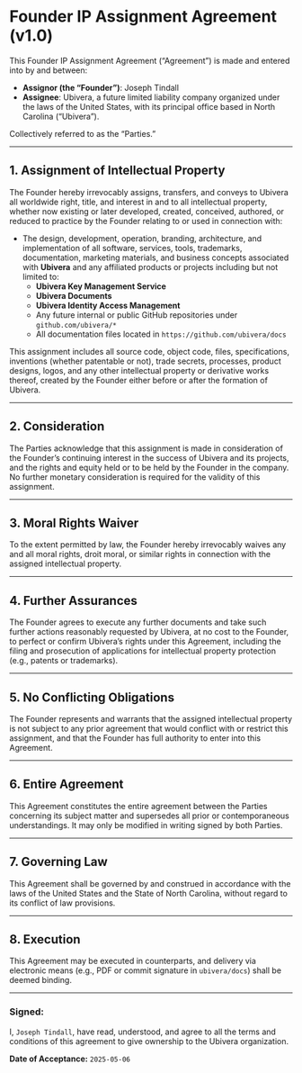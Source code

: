 # Founder IP Assignment Agreement (v1.0)

This Founder IP Assignment Agreement (“Agreement”) is made and entered into by and between:

- **Assignor (the “Founder”)**: Joseph Tindall
- **Assignee**: Ubivera, a future limited liability company organized under the laws of the United States, with its principal office based in North Carolina (“Ubivera”).

Collectively referred to as the “Parties.”

---

## 1. Assignment of Intellectual Property

The Founder hereby irrevocably assigns, transfers, and conveys to Ubivera all worldwide right, title, and interest in and to all intellectual property, whether now existing or later developed, created, conceived, authored, or reduced to practice by the Founder relating to or used in connection with:

- The design, development, operation, branding, architecture, and implementation of all software, services, tools, trademarks, documentation, marketing materials, and business concepts associated with **Ubivera** and any affiliated products or projects including but not limited to:
    - **Ubivera Key Management Service**
    - **Ubivera Documents**
    - **Ubivera Identity Access Management**
    - Any future internal or public GitHub repositories under `github.com/ubivera/*`
    - All documentation files located in `https://github.com/ubivera/docs`

This assignment includes all source code, object code, files, specifications, inventions (whether patentable or not), trade secrets, processes, product designs, logos, and any other intellectual property or derivative works thereof, created by the Founder either before or after the formation of Ubivera.

---

## 2. Consideration

The Parties acknowledge that this assignment is made in consideration of the Founder’s continuing interest in the success of Ubivera and its projects, and the rights and equity held or to be held by the Founder in the company. No further monetary consideration is required for the validity of this assignment.

---

## 3. Moral Rights Waiver

To the extent permitted by law, the Founder hereby irrevocably waives any and all moral rights, droit moral, or similar rights in connection with the assigned intellectual property.

---

## 4. Further Assurances

The Founder agrees to execute any further documents and take such further actions reasonably requested by Ubivera, at no cost to the Founder, to perfect or confirm Ubivera’s rights under this Agreement, including the filing and prosecution of applications for intellectual property protection (e.g., patents or trademarks).

---

## 5. No Conflicting Obligations

The Founder represents and warrants that the assigned intellectual property is not subject to any prior agreement that would conflict with or restrict this assignment, and that the Founder has full authority to enter into this Agreement.

---

## 6. Entire Agreement

This Agreement constitutes the entire agreement between the Parties concerning its subject matter and supersedes all prior or contemporaneous understandings. It may only be modified in writing signed by both Parties.

---

## 7. Governing Law

This Agreement shall be governed by and construed in accordance with the laws of the United States and the State of North Carolina, without regard to its conflict of law provisions.

---

## 8. Execution

This Agreement may be executed in counterparts, and delivery via electronic means (e.g., PDF or commit signature in `ubivera/docs`) shall be deemed binding.

---

### Signed:

I, `Joseph Tindall`, have read, understood, and agree to all the terms and conditions of this agreement to give ownership to the Ubivera organization.

**Date of Acceptance:** `2025-05-06`